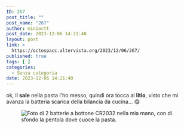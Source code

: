 ```yaml
---
ID: 267
post_title: ""
post_name: "267"
author: minioctt
post_date: 2023-12-06 14:21:40
layout: post
link: >
  https://octospacc.altervista.org/2023/12/06/267/
published: true
tags: [ ]
categories:
  - Senza categoria
date: 2023-12-06 14:21:40
---
```

<!-- wp:paragraph -->
<p>ok, il <strong>sale</strong> nella pasta l'ho messo, quindi ora tocca al <strong>litio</strong>, visto che mi avanza la batteria scarica della bilancia da cucina... 😋</p>
<!-- /wp:paragraph -->

<!-- wp:paragraph -->
<p></p>
<!-- /wp:paragraph -->

<!-- wp:image {"id":266,"sizeSlug":"large"} -->
<figure class="wp-block-image size-large"><img src="https://octospacc.altervista.org/wp-content/uploads/2023/12/image_editor_output_image-546820275-17018687942344515136824523068646-949x1440.jpg" alt="Foto di 2 batterie a bottone CR2032 nella mia mano, con di sfondo la pentola dove cuoce la pasta." class="wp-image-266"/></figure>
<!-- /wp:image -->